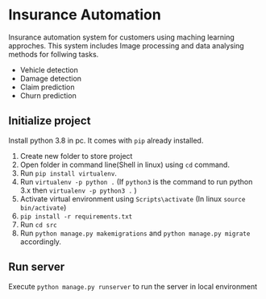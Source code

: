 # Insurance Automation

Insurance automation system for customers using maching learning approches. This system includes Image processing and data analysing methods for follwing tasks.

- Vehicle detection
- Damage detection
- Claim prediction
- Churn prediction

## Initialize project

Install python 3.8 in pc. It comes with `pip` already installed.

1. Create new folder to store project
1. Open folder in command line(Shell in linux) using `cd` command.
1. Run `pip install virtualenv`.
1. Run `virtualenv -p python .` (If `python3` is the command to run python 3.x then `virtualenv -p python3 .` )
1. Activate virtual environment using `Scripts\activate` (In linux `source bin/activate`)
1. `pip install -r requirements.txt`
1. Run `cd src`
1. Run `python manage.py makemigrations` and `python manage.py migrate` accordingly.

## Run server

Execute `python manage.py runserver` to run the server in local environment
